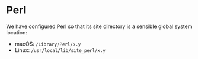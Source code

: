 # Perl

We have configured Perl so that its site directory is a sensible global system
location:

* macOS: `/Library/Perl/x.y`
* Linux: `/usr/local/lib/site_perl/x.y`
